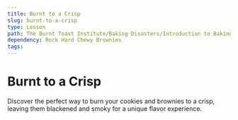```yaml
---
title: Burnt to a Crisp
slug: burnt-to-a-crisp
type: Lesson
path: The Burnt Toast Institute/Baking Disasters/Introduction to Baking Disasters/Cookies And Brownies/Burnt to a Crisp
dependency: Rock Hard Chewy Brownies
tags:
---
```


# Burnt to a Crisp

Discover the perfect way to burn your cookies and brownies to a crisp, leaving them blackened and smoky for a unique flavor experience.
